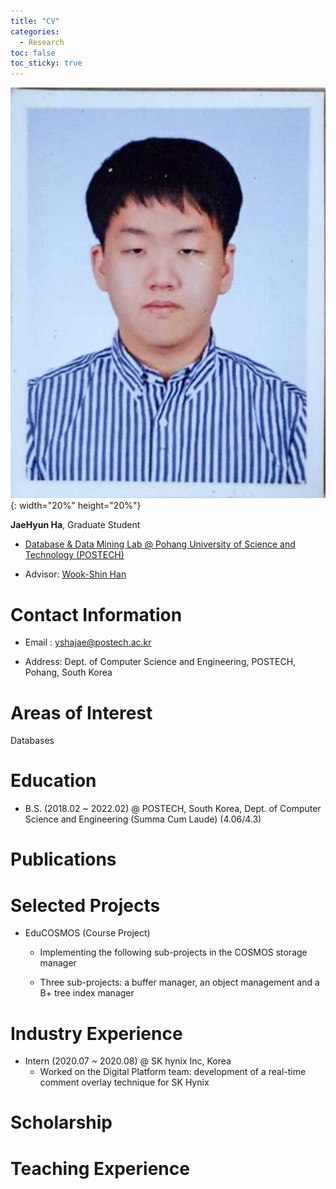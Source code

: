 ```yaml
---
title: "CV"
categories:
  - Research
toc: false
toc_sticky: true
---
```


![하재현 증명사진](../../assets/book/old.jpg){: width="20%" height="20%"}

**JaeHyun Ha**, Graduate Student

- [Database & Data Mining Lab @ Pohang University of Science and Technology (POSTECH)](https://sites.google.com/a/dblab.postech.ac.kr/postechdblab/home)
  
- Advisor: [Wook-Shin Han](https://sites.google.com/a/dblab.postech.ac.kr/postechdblab/home/people/professor-1)

# Contact Information

- Email : [yshajae@postech.ac.kr](mailto:yshajae@postech.ac.kr)

- Address: Dept. of Computer Science and Engineering, POSTECH, Pohang, South Korea

# Areas of Interest

Databases

# Education

- B.S. (2018.02 ~ 2022.02) @ POSTECH, South Korea, Dept. of Computer Science and Engineering (Summa Cum Laude) (4.06/4.3)

# Publications

# Selected Projects

- EduCOSMOS (Course Project)

  - Implementing the following sub-projects in the COSMOS storage manager

  - Three sub-projects: a buffer manager, an object management and a B+ tree index manager

# Industry Experience

- Intern (2020.07 ~ 2020.08) @ SK hynix Inc, Korea
  - Worked on the Digital Platform team: development of a real-time comment overlay technique for SK Hynix 

# Scholarship

# Teaching Experience